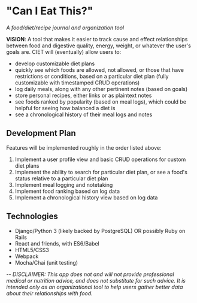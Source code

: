 # "Can I Eat This?"
_A food/diet/recipe journal and organization tool_

**VISION**: A tool that makes it easier to track cause and effect relationships between food and digestive quality, energy, weight, or whatever the user's goals are. CIET will (eventually) allow users to:
- develop customizable diet plans
- quickly see which foods are allowed, not allowed, or those that have restrictions or conditions, based on a particular diet plan (fully customizable with timestamped CRUD operations)
- log daily meals, along with any other pertinent notes (based on goals)
- store personal recipes, either links or as plaintext notes
- see foods ranked by popularity (based on meal logs), which could be helpful for seeing how balanced a diet is
- see a chronological history of their meal logs and notes

## Development Plan

Features will be implemented roughly in the order listed above:

1. Implement a user profile view and basic CRUD operations for custom diet plans
2. Implement the ability to search for particular diet plan, or see a food's status relative to a particular diet plan
3. Implement meal logging and notetaking
4. Implement food ranking based on log data
5. Implement a chronological history view based on log data

## Technologies

- Django/Python 3 (likely backed by PostgreSQL) OR possibly Ruby on Rails
- React and friends, with ES6/Babel
- HTML5/CSS3
- Webpack
- Mocha/Chai (unit testing)

--
_DISCLAIMER: This app does not and will not provide professional medical or nutrition advice, and does not substitute for such advice. It is intended only as an organizational tool to help users gather better data about their relationships with food._
